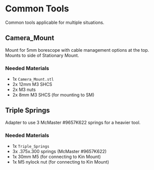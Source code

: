 # Common Tools

Common tools applicable for multiple situations.

## Camera_Mount

Mount for 5mm borescope with cable management options at the top.  Mounts to side of Stationary Mount.

### Needed Materials

- 1x `Camera_Mount.stl`
- 2x 12mm M3 SHCS
- 2x M3 nuts
- 2x 8mm M3 SHCS (for mounting to SM)


## Triple Springs

Adapter to use 3 McMaster #9657K622 springs for a heavier tool.

### Needed Materials

- 1x `Triple_Springs`
- 3x .375x.300 springs (McMaster #9657K622)
- 1x 30mm M5 (for connecting to Kin Mount)
- 1x M5 nylock nut (for connecting to Kin Mount)


